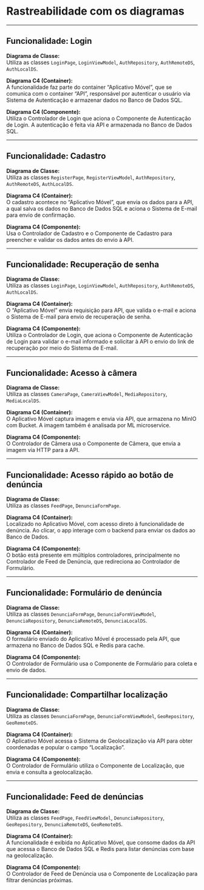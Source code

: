 # Rastreabilidade com os diagramas

---

## Funcionalidade: Login

**Diagrama de Classe:**  
Utiliza as classes `LoginPage`, `LoginViewModel`, `AuthRepository`, `AuthRemoteDS`, `AuthLocalDS`.

**Diagrama C4 (Container):**  
A funcionalidade faz parte do container “Aplicativo Móvel”, que se comunica com o container “API”, responsável por autenticar o usuário via Sistema de Autenticação e armazenar dados no Banco de Dados SQL.

**Diagrama C4 (Componente):**  
Utiliza o Controlador de Login que aciona o Componente de Autenticação de Login. A autenticação é feita via API e armazenada no Banco de Dados SQL.

---

## Funcionalidade: Cadastro

**Diagrama de Classe:**  
Utiliza as classes `RegisterPage`, `RegisterViewModel`, `AuthRepository`, `AuthRemoteDS`, `AuthLocalDS`.

**Diagrama C4 (Container):**  
O cadastro acontece no “Aplicativo Móvel”, que envia os dados para a API, a qual salva os dados no Banco de Dados SQL e aciona o Sistema de E-mail para envio de confirmação.

**Diagrama C4 (Componente):**  
Usa o Controlador de Cadastro e o Componente de Cadastro para preencher e validar os dados antes do envio à API.

---

## Funcionalidade: Recuperação de senha

**Diagrama de Classe:**  
Utiliza as classes `LoginPage`, `LoginViewModel`, `AuthRepository`, `AuthRemoteDS`, `AuthLocalDS`.

**Diagrama C4 (Container):**  
O “Aplicativo Móvel” envia requisição para API, que valida o e-mail e aciona o Sistema de E-mail para envio de recuperação de senha.

**Diagrama C4 (Componente):**  
Utiliza o Controlador de Login, que aciona o Componente de Autenticação de Login para validar o e-mail informado e solicitar à API o envio do link de recuperação por meio do Sistema de E-mail.

---

## Funcionalidade: Acesso à câmera

**Diagrama de Classe:**  
Utiliza as classes `CameraPage`, `CameraViewModel`, `MediaRepository`, `MediaLocalDS`.

**Diagrama C4 (Container):**  
O Aplicativo Móvel captura imagem e envia via API, que armazena no MinIO com Bucket. A imagem também é analisada por ML microservice.

**Diagrama C4 (Componente):**  
O Controlador de Câmera usa o Componente de Câmera, que envia a imagem via HTTP para a API.

---

## Funcionalidade: Acesso rápido ao botão de denúncia

**Diagrama de Classe:**  
Utiliza as classes `FeedPage`, `DenunciaFormPage`.

**Diagrama C4 (Container):**  
Localizado no Aplicativo Móvel, com acesso direto à funcionalidade de denúncia. Ao clicar, o app interage com o backend para enviar os dados ao Banco de Dados.

**Diagrama C4 (Componente):**  
O botão está presente em múltiplos controladores, principalmente no Controlador de Feed de Denúncia, que redireciona ao Controlador de Formulário.

---

## Funcionalidade: Formulário de denúncia

**Diagrama de Classe:**  
Utiliza as classes `DenunciaFormPage`, `DenunciaFormViewModel`, `DenunciaRepository`, `DenunciaRemoteDS`, `DenunciaLocalDS`.

**Diagrama C4 (Container):**  
O formulário enviado do Aplicativo Móvel é processado pela API, que armazena no Banco de Dados SQL e Redis para cache.

**Diagrama C4 (Componente):**  
O Controlador de Formulário usa o Componente de Formulário para coleta e envio de dados.

---

## Funcionalidade: Compartilhar localização

**Diagrama de Classe:**  
Utiliza as classes `DenunciaFormPage`, `DenunciaFormViewModel`, `GeoRepository`, `GeoRemoteDS`.

**Diagrama C4 (Container):**  
O Aplicativo Móvel acessa o Sistema de Geolocalização via API para obter coordenadas e popular o campo “Localização”.

**Diagrama C4 (Componente):**  
O Controlador de Formulário utiliza o Componente de Localização, que envia e consulta a geolocalização.

---

## Funcionalidade: Feed de denúncias

**Diagrama de Classe:**  
Utiliza as classes `FeedPage`, `FeedViewModel`, `DenunciaRepository`, `GeoRepository`, `DenunciaRemoteDS`, `GeoRemoteDS`.

**Diagrama C4 (Container):**  
A funcionalidade é exibida no Aplicativo Móvel, que consome dados da API que acessa o Banco de Dados SQL e Redis para listar denúncias com base na geolocalização.

**Diagrama C4 (Componente):**  
O Controlador de Feed de Denúncia usa o Componente de Localização para filtrar denúncias próximas.
